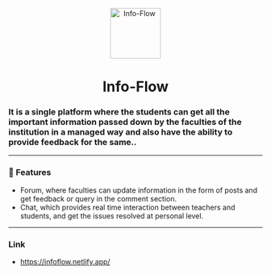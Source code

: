 <p align="center">
    <img alt="Info-Flow" src="https://res.cloudinary.com/dguetook9/image/upload/v1638962159/Logo/logo1_outyop.png" width="100" />
  </a>
</p>

<h1 align="center">Info-Flow</h1>

### It is a single platform where the students can get all the important information passed down by the faculties of the institution in a managed way and also have the ability to provide feedback for the same..

<hr/>

###  🧐 Features

- Forum, where faculties can update information in the form of posts and get feedback or query in the comment section.
- Chat, which provides real time interaction between teachers and students, and get the issues resolved at personal level.
<hr/>

###  Link

- https://infoflow.netlify.app/